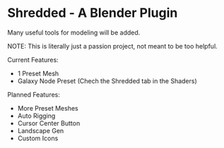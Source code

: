 # Shredded - A Blender Plugin

Many useful tools for modeling will be added.

NOTE: This is literally just a passion project, not meant to be too helpful.

Current Features:
* 1 Preset Mesh
* Galaxy Node Preset (Chech the Shredded tab in the Shaders)

Planned Features:
* More Preset Meshes
* Auto Rigging
* Cursor Center Button
* Landscape Gen
* Custom Icons
 

